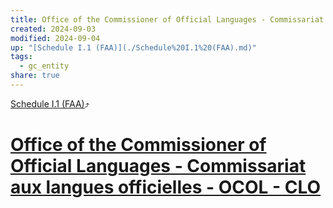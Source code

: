 ```yaml
---
title: Office of the Commissioner of Official Languages - Commissariat aux langues officielles - OCOL - CLO
created: 2024-09-03
modified: 2024-09-04
up: "[Schedule I.1 (FAA)](./Schedule%20I.1%20(FAA).md)"
tags:
  - gc_entity
share: true
---
```

[Schedule I.1 (FAA)](./Schedule%20I.1%20(FAA).md)⤴️
# [Office of the Commissioner of Official Languages - Commissariat aux langues officielles - OCOL - CLO](Office%20of%20the%20Commissioner%20of%20Official%20Languages%20-%20Commissariat%20aux%20langues%20officielles%20-%20OCOL%20-%20CLO.md)
